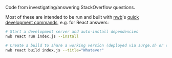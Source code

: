Code from investigating/answering StackOverflow questions.

Most of these are intended to be run and built with [nwb](https://github.com/insin/nwb)'s [quick development commands](https://github.com/insin/nwb/blob/master/docs/guides/QuickDevelopment.md#quick-development-with-nwb), e.g. for React answers:

```sh
# Start a development server and auto-install dependencies
nwb react run index.js --install

# Create a build to share a working version (deployed via surge.sh or similar)
nwb react build index.js --title="Whatever"
```
